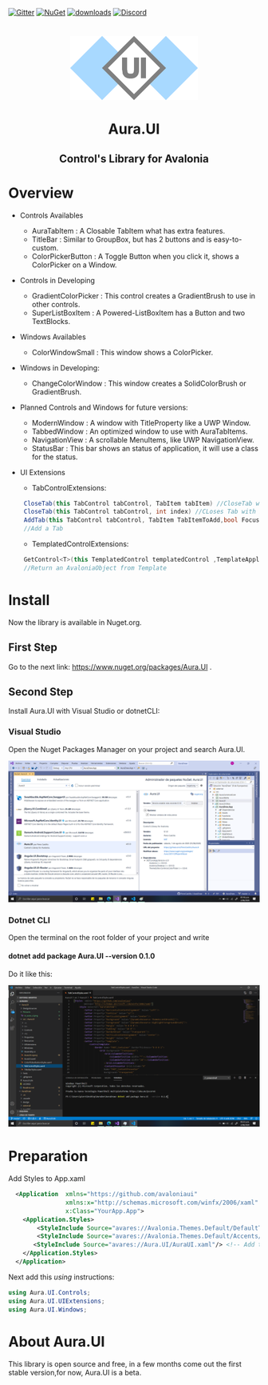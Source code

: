 [![Gitter](https://badges.gitter.im/Join%20Chat.svg)](https://gitter.im/AuraDevCommunity/Aura-UI)
[![NuGet](https://img.shields.io/nuget/v/Aura.UI.svg)](https://www.nuget.org/packages/Aura.UI) 
[![downloads](https://img.shields.io/nuget/dt/Aura.UI.svg)](https://www.nuget.org/packages/Aura.UI) 
[![Discord](https://img.shields.io/badge/discord-join%20chat-JY9sDq)]( https://discord.gg/JY9sDq)

<h1 align="center">
<img src="DesignSources/auraui-logo.png" width="256"/>
<br/><br/>
Aura.UI
</h1>
<h2 align="center">Control's Library for Avalonia</h2>

# Overview

* Controls Availables
  *  AuraTabItem : A Closable TabItem what has extra features.
  *  TitleBar : Similar to GroupBox, but has 2 buttons and is easy-to-custom.
  *  ColorPickerButton : A Toggle Button when you click it, shows a ColorPicker on a Window.

* Controls in Developing
   * GradientColorPicker : This control creates a GradientBrush to use in other controls.
   * SuperListBoxItem : A Powered-ListBoxItem has a Button and two TextBlocks.
* Windows Availables
   * ColorWindowSmall : This window shows a ColorPicker.

* Windows in Developing:
   * ChangeColorWindow : This window creates a SolidColorBrush or GradientBrush.

* Planned Controls and Windows for future versions:
   * ModernWindow : A window with TitleProperty like a UWP Window.
   * TabbedWindow : An optimized window to use with AuraTabItems. 
   * NavigationView : A scrollable MenuItems, like UWP NavigationView.
   * StatusBar : This bar shows an status of application, it will use a class for the status.

* UI Extensions
   * TabControlExtensions:
   ```c#
    CloseTab(this TabControl tabControl, TabItem tabItem) //CloseTab with itself
    CloseTab(this TabControl tabControl, int index) //CLoses Tab with index
    AddTab(this TabControl tabControl, TabItem TabItemToAdd,bool Focus)
    //Add a Tab 
   ```
   * TemplatedControlExtensions:
   ```c#
    GetControl<T>(this TemplatedControl templatedControl ,TemplateAppliedEventArgs e, string name) where T : AvaloniaObject
    //Return an AvaloniaObject from Template
   ```

# Install

Now the library is available in Nuget.org.

<h2>First Step</h2>

Go to the next link: https://www.nuget.org/packages/Aura.UI .

<h2>Second Step</h2>

Install Aura.UI with Visual Studio or dotnetCLI:

<h3>Visual Studio</h3>

Open the Nuget Packages Manager on your project and search 
Aura.UI.

<img src="Pictures\vs_aura_ui.png" ></img>

<h3>Dotnet CLI</h3>

Open the terminal on the root folder of your project and write <br/>

#### dotnet add package Aura.UI --version 0.1.0

 Do it like this:

<img src="Pictures/cli_aura_ui.png"></img>


# Preparation

Add Styles to App.xaml

```xml
  <Application  xmlns="https://github.com/avaloniaui"
                xmlns:x="http://schemas.microsoft.com/winfx/2006/xaml"
                x:Class="YourApp.App">
    <Application.Styles>
        <StyleInclude Source="avares://Avalonia.Themes.Default/DefaultTheme.xaml"/>
        <StyleInclude Source="avares://Avalonia.Themes.Default/Accents/BaseDark.xaml"/>
       <StyleInclude Source="avares://Aura.UI/AuraUI.xaml"/> <!-- Add this Source -->
    </Application.Styles>
  </Application>
```

Next add this *using* instructions:

``` c#
using Aura.UI.Controls;
using Aura.UI.UIExtensions;
using Aura.UI.Windows;
```

# About Aura.UI

This library is open source and free, in a few months come out the first stable version,for now, Aura.UI is a beta. 